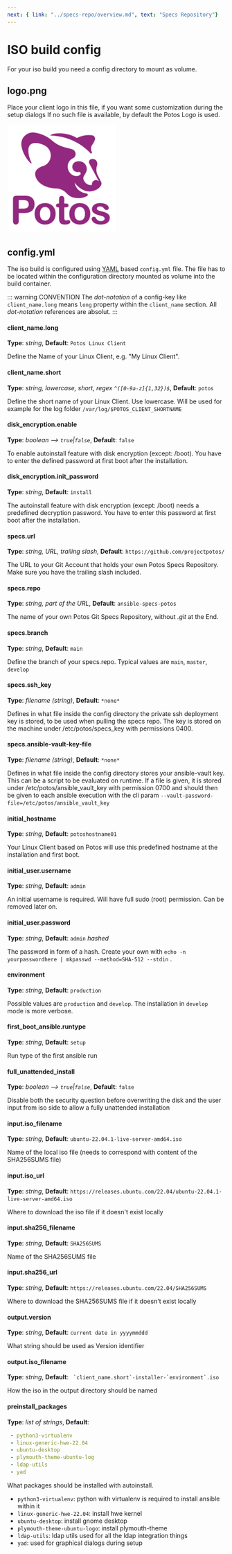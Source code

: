 ```yaml
---
next: { link: "../specs-repo/overview.md", text: "Specs Repository"}
---
```

# ISO build config

For your iso build you need a config directory to mount as volume. 

## logo.png
Place your client logo in this file, if you want some customization during the setup dialogs
If no such file is available, by default the Potos Logo is used.

<img src="/logo.png" title="Potos Logo" style="max-width:250px" />

## config.yml
The iso build is configured using [YAML](https://en.wikipedia.org/wiki/YAML) based `config.yml` file. The file has to be located within the configuration directory mounted as volume into the build container.

::: warning CONVENTION
The *dot-notation* of a config-key like `client_name.long` means `long` property within the `client_name` section. All *dot-notation* references are absolut.
:::

#### client_name.long
**Type**: *string*, **Default**: `Potos Linux Client`

Define the Name of your Linux Client, e.g. "My Linux Client".

#### client_name.short
**Type**: *string, lowercase, short, regex `^([0-9a-z]{1,32})$`*, **Default**: `potos`

Define the short name of your Linux Client. Use lowercase. Will be used for example for the log folder `/var/log/$POTOS_CLIENT_SHORTNAME`

#### disk_encryption.enable
**Type**: *boolean --> `true`|`false`*, **Default**: `false`

To enable autoinstall feature with disk encryption (except: /boot). You have to enter the defined password at first boot after the installation.

#### disk_encryption.init_password
**Type**: *string*, **Default**: `install`

The autoinstall feature with disk encryption (except: /boot) needs a predefined decryption password. You have to enter this password at first boot after the installation.

#### specs.url
**Type**: *string, URL, trailing slash*, **Default**: `https://github.com/projectpotos/`

The URL to your Git Account that holds your own Potos Specs Repository. Make sure you have the trailing slash included.

#### specs.repo
**Type**: *string, part of the URL*, **Default**: `ansible-specs-potos`

The name of your own Potos Git Specs Repository, without *.git* at the End.

#### specs.branch
**Type**: *string*, **Default**: `main`

Define the branch of your specs.repo. Typical values are `main`, `master`, `develop`

#### specs.ssh_key
**Type**: *filename (string)*, **Default**: `*none*`

Defines in what file inside the config directory the private ssh deployment key is stored, to be used when pulling the specs repo. The key is stored on the machine under /etc/potos/specs_key with permissions 0400.

#### specs.ansible-vault-key-file
**Type**: *filename (string)*, **Default**: `*none*`

Defines in what file inside the config directory stores your ansible-vault key. This can be a script to be evaluated on runtime. If a file is given, it is stored under /etc/potos/ansible_vault_key with permission 0700 and should then be given to each ansible execution with the cli param `--vault-password-file=/etc/potos/ansible_vault_key`

#### initial_hostname
**Type**: *string*, **Default**: `potoshostname01`

Your Linux Client based on Potos will use this predefined hostname at the installation and first boot.

#### initial_user.username
**Type**: *string*, **Default**: `admin`

An initial username is required. Will have full sudo (root) permission. Can be removed later on.

#### initial_user.password
**Type**: *string*, **Default**: `admin` *hashed*

The password in form of a hash. Create your own with `echo -n yourpasswordhere | mkpasswd --method=SHA-512 --stdin` .

#### environment
**Type**: *string*, **Default**: `production`

Possible values are `production` and `develop`. The installation in `develop` mode is more verbose.

#### first_boot_ansible.runtype
**Type**: *string*, **Default**: `setup`

Run type of the first ansible run

#### full_unattended_install
**Type**: *boolean --> `true`|`false`*, **Default**: `false`

Disable both the security question before overwriting the disk and  the user input from iso side to allow a fully unattended installation

#### input.iso_filename
**Type**: *string*, **Default**: `ubuntu-22.04.1-live-server-amd64.iso`

Name of the local iso file (needs to correspond with content of the SHA256SUMS file)

#### input.iso_url
**Type**: *string*, **Default**: `https://releases.ubuntu.com/22.04/ubuntu-22.04.1-live-server-amd64.iso`

Where to download the iso file if it doesn't exist locally

#### input.sha256_filename
**Type**: *string*, **Default**: `SHA256SUMS`

Name of the SHA256SUMS file

#### input.sha256_url
**Type**: *string*, **Default**: `https://releases.ubuntu.com/22.04/SHA256SUMS`

Where to download the SHA256SUMS file if it doesn't exist locally

#### output.version
**Type**: *string*, **Default**: `current date in yyyymmddd`

What string should be used as Version identifier

#### output.iso_filename 
**Type**: *string*, **Default**: `` `client_name.short`-installer-`environment`.iso``

How the iso in the output directory should be named

#### preinstall_packages
**Type**: *list of strings*, **Default**: 
```yaml
 - python3-virtualenv
 - linux-generic-hwe-22.04
 - ubuntu-desktop
 - plymouth-theme-ubuntu-log
 - ldap-utils
 - yad
 ```
 
 What packages should be installed with autoinstall. 
 * `python3-virtualenv`: python with virtualenv is required to install ansible within it 
 * `linux-generic-hwe-22.04`: install hwe kernel 
 * `ubuntu-desktop`: install gnome desktop 
 * `plymouth-theme-ubuntu-logo`: install plymouth-theme 
 * `ldap-utils`: ldap utils used for all the ldap integration things 
 * `yad`: used for graphical dialogs during setup

